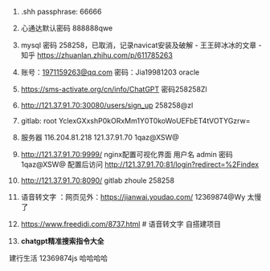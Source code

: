 1. .shh passphrase:  66666
2.  心通达默认密码 888888qwe
3. mysql 密码 258258，已取消，记录navicat安装及破解 - 王王碎冰冰的文章 - 知乎 https://zhuanlan.zhihu.com/p/611785263
4. 账号：1971159263@qq.com 密码：Jia19981203    oracle
5. https://sms-activate.org/cn/info/ChatGPT  密码258258Zl
6. http://121.37.91.70:30080/users/sign_up  258258@zl
7. gitlab:   root   YclexGXxshP0kORxMm1Y0T0koWoUEFbET4tVOTYGzrw=
8. 服务器 116.204.81.218      121.37.91.70       1qaz@XSW@
9. http://121.37.91.70:9999/  nginx配置可视化界面  用户名 admin 密码  1qaz@XSW@
配置后访问 http://121.37.91.70:81/login?redirect=%2Findex

10. http://121.37.91.70:8090/ gitlab zhoule 258258
11. 语音转文字 ：网页见外：https://jianwai.youdao.com/  12369874@Wy 太慢了
12. https://www.freedidi.com/8737.html   # 语音转文字 自搭建项目
13. **chatgpt精准搜索指令大全** 



建行生活 12369874js  哈哈哈哈